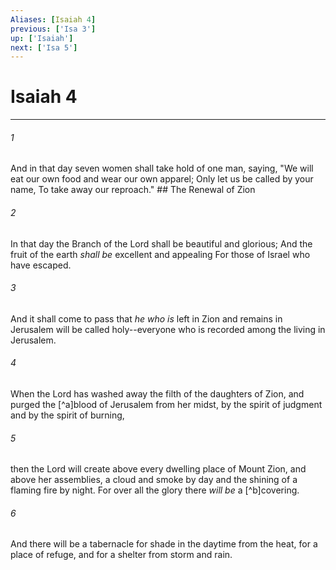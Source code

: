 ```yaml
---
Aliases: [Isaiah 4]
previous: ['Isa 3']
up: ['Isaiah']
next: ['Isa 5']
---
```

# Isaiah 4

***


###### 1 
And in that day seven women shall take hold of one man, saying, "We will eat our own food and wear our own apparel; Only let us be called by your name, To take away our reproach." ## The Renewal of Zion 

###### 2 
In that day the Branch of the Lord shall be beautiful and glorious; And the fruit of the earth _shall be_ excellent and appealing For those of Israel who have escaped. 

###### 3 
And it shall come to pass that _he who is_ left in Zion and remains in Jerusalem will be called holy--everyone who is recorded among the living in Jerusalem. 

###### 4 
When the Lord has washed away the filth of the daughters of Zion, and purged the [^a]blood of Jerusalem from her midst, by the spirit of judgment and by the spirit of burning, 

###### 5 
then the Lord will create above every dwelling place of Mount Zion, and above her assemblies, a cloud and smoke by day and the shining of a flaming fire by night. For over all the glory there _will be_ a [^b]covering. 

###### 6 
And there will be a tabernacle for shade in the daytime from the heat, for a place of refuge, and for a shelter from storm and rain.
